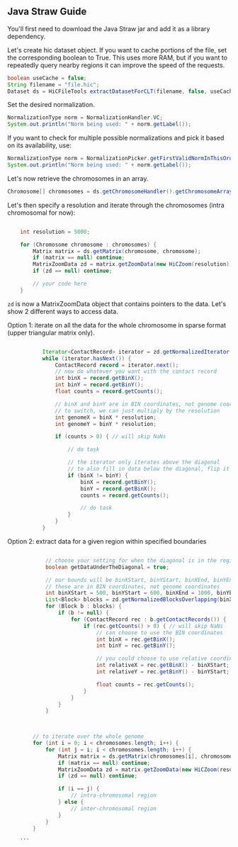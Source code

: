 
## Java Straw Guide

You'll first need to download the Java Straw jar and add it as a library dependency.

Let's create hic dataset object. If you want to cache portions of the file, set the corresponding boolean to True. This uses more RAM, but if you want to repeatedly query nearby regions it can improve the speed of the requests. 

```java
boolean useCache = false;
String filename = "file.hic";
Dataset ds = HiCFileTools extractDatasetForCLT(filename, false, useCache, false);
```

Set the desired normalization. 

```java
NormalizationType norm = NormalizationHandler.VC;
System.out.println("Norm being used: " + norm.getLabel());
```


If you want to check for multiple possible normalizations and pick it based on its availability, use:

```java
NormalizationType norm = NormalizationPicker.getFirstValidNormInThisOrder(ds, new String[]{"KR", "SCALE", "VC", "VC_SQRT", "NONE"});
System.out.println("Norm being used: " + norm.getLabel());
```

Let's now retrieve the chromosomes in an array.
```java
Chromosome[] chromosomes = ds.getChromosomeHandler().getChromosomeArrayWithoutAllByAll();
```

Let's then specify a resolution and iterate through the chromosomes (intra chromosomal for now):
```java

    int resolution = 5000;

    for (Chromosome chromosome : chromosomes) {
        Matrix matrix = ds.getMatrix(chromosome, chromosome);
        if (matrix == null) continue;
        MatrixZoomData zd = matrix.getZoomData(new HiCZoom(resolution));
        if (zd == null) continue;

        // your code here
    }
```
`zd` is now a MatrixZoomData object that contains pointers to the data. Let's show 2 different ways to access data.

Option 1: iterate on all the data for the whole chromosome in sparse format (upper triangular matrix only).
 ```java

            Iterator<ContactRecord> iterator = zd.getNormalizedIterator(norm);
            while (iterator.hasNext()) {
                ContactRecord record = iterator.next();
                // now do whatever you want with the contact record
                int binX = record.getBinX();
                int binY = record.getBinY();
                float counts = record.getCounts();

                // binX and binY are in BIN coordinates, not genome coordinates
                // to switch, we can just multiply by the resolution
                int genomeX = binX * resolution;
                int genomeY = binY * resolution;

                if (counts > 0) { // will skip NaNs

                    // do task

                    // the iterator only iterates above the diagonal
                    // to also fill in data below the diagonal, flip it
                    if (binX != binY) {
                        binX = record.getBinY();
                        binY = record.getBinX();
                        counts = record.getCounts();

                        // do task
                    }
                }
            }
```

Option 2: extract data for a given region within specified boundaries

```java

            // choose your setting for when the diagonal is in the region
            boolean getDataUnderTheDiagonal = true;

            // our bounds will be binXStart, binYStart, binXEnd, binYEnd
            // these are in BIN coordinates, not genome coordinates
            int binXStart = 500, binYStart = 600, binXEnd = 1000, binYEnd = 1200;
            List<Block> blocks = zd.getNormalizedBlocksOverlapping(binXStart, binYStart, binXEnd, binYEnd, norm, getDataUnderTheDiagonal);
            for (Block b : blocks) {
                if (b != null) {
                    for (ContactRecord rec : b.getContactRecords()) {
                        if (rec.getCounts() > 0) { // will skip NaNs
                            // can choose to use the BIN coordinates
                            int binX = rec.getBinX();
                            int binY = rec.getBinY();

                            // you could choose to use relative coordinates for the box given
                            int relativeX = rec.getBinX() - binXStart;
                            int relativeY = rec.getBinY() - binYStart;

                            float counts = rec.getCounts();
                        }
                    }
                }
            }
        


        // to iterate over the whole genome
        for (int i = 0; i < chromosomes.length; i++) {
            for (int j = i; i < chromosomes.length; i++) {
                Matrix matrix = ds.getMatrix(chromosomes[i], chromosomes[j]);
                if (matrix == null) continue;
                MatrixZoomData zd = matrix.getZoomData(new HiCZoom(resolution));
                if (zd == null) continue;

                if (i == j) {
                    // intra-chromosomal region
                } else {
                    // inter-chromosomal region
                }
            }
        }
    
    ```
